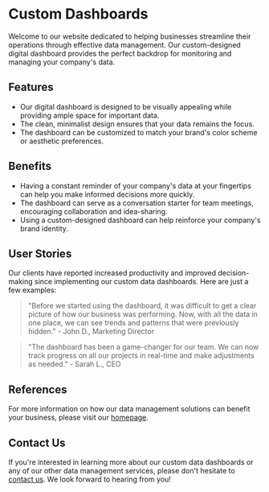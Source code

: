 <!--font:Great Vibes-->

# Custom Dashboards

Welcome to our website dedicated to helping businesses streamline their operations through effective data management. Our custom-designed digital dashboard provides the perfect backdrop for monitoring and managing your company's data.

## Features
- Our digital dashboard is designed to be visually appealing while providing ample space for important data.
- The clean, minimalist design ensures that your data remains the focus.
- The dashboard can be customized to match your brand's color scheme or aesthetic preferences.

## Benefits
- Having a constant reminder of your company's data at your fingertips can help you make informed decisions more quickly.
- The dashboard can serve as a conversation starter for team meetings, encouraging collaboration and idea-sharing.
- Using a custom-designed dashboard can help reinforce your company's brand identity.

## User Stories
Our clients have reported increased productivity and improved decision-making since implementing our custom data dashboards. Here are just a few examples:

> "Before we started using the dashboard, it was difficult to get a clear picture of how our business was performing. Now, with all the data in one place, we can see trends and patterns that were previously hidden." - John D., Marketing Director

> "The dashboard has been a game-changer for our team. We can now track progress on all our projects in real-time and make adjustments as needed." - Sarah L., CEO

## References
For more information on how our data management solutions can benefit your business, please visit our [homepage](#).

## Contact Us
If you're interested in learning more about our custom data dashboards or any of our other data management services, please don't hesitate to [contact us](#). We look forward to hearing from you!

<!--

Write me content for website with wallpaper which alt text is:

"A wallpaper with a simple graphic of a digital dashboard or control panel, with space for monitoring and managing data."

The name/title of the page should not be 1:1 copy of the alt text but rather a real content of the website which is using this wallpaper.

- Use markdown format 
- Start with heading
- Heading should be short and concise
- The content should look like a real website 
- The website should not be about the wallpaper, wallpaper is just a related background
- Heading should be contain work "wallpaper" or "background"
- Include real sections like references, contact, user stories, etc. use things relevant to the page purpose.
- Feel free to use structure like headings, bullets, numbering, blockquotes, paragraphs, horizontal lines, etc.
- You can use formatting like bold or _italic_
- You can include UTF-8 emojis
- Links should be only #hash anchors (and you can refer to the document itself)
- Do not include images


---


# Data Dashboard Wallpaper for Business Management

Welcome to our website dedicated to helping businesses manage their data more effectively. Our custom-designed wallpaper featuring a simple graphic of a digital dashboard or control panel provides the perfect backdrop for monitoring and managing your company's data.

## Features
- The digital dashboard wallpaper is designed to be visually appealing while providing ample space for important data.
- The clean, minimalist design ensures that your data remains the focus.
- The wallpaper can be customized to match your brand's color scheme or aesthetic preferences.

## Benefits
- Having a constant reminder of your company's data at your fingertips can help you make informed decisions more quickly.
- The dashboard wallpaper can serve as a conversation starter for team meetings, encouraging collaboration and idea-sharing.
- Using a custom-designed wallpaper can help reinforce your company's brand identity.

## User Stories
Our clients have reported increased productivity and improved decision-making since implementing our data dashboard wallpaper. Here are just a few examples:

> "I used to spend hours poring over spreadsheets trying to identify trends and patterns. Now, with the dashboard wallpaper, I can see everything at a glance and make decisions more quickly." - John D., Marketing Director

> "The wallpaper has been a great way to keep my team focused on our goals. We review the data together each week and use it to guide our strategy going forward." - Sarah L., CEO

## References
For more information on how our data management solutions can benefit your business, please visit our [homepage](#).

## Contact Us
If you're interested in learning more about our custom-designed wallpaper or any of our other data management services, please don't hesitate to [contact us](#). We look forward to hearing from you!


---


Heading should not include word "wallpaper". The website should not be about the wallpaper itself, wallpaper is just a related background, rewrite whole content.


---


# Streamline Your Business with Custom Data Dashboards

Welcome to our website dedicated to helping businesses streamline their operations through effective data management. Our custom-designed digital dashboard provides the perfect backdrop for monitoring and managing your company's data.

## Features
- Our digital dashboard is designed to be visually appealing while providing ample space for important data.
- The clean, minimalist design ensures that your data remains the focus.
- The dashboard can be customized to match your brand's color scheme or aesthetic preferences.

## Benefits
- Having a constant reminder of your company's data at your fingertips can help you make informed decisions more quickly.
- The dashboard can serve as a conversation starter for team meetings, encouraging collaboration and idea-sharing.
- Using a custom-designed dashboard can help reinforce your company's brand identity.

## User Stories
Our clients have reported increased productivity and improved decision-making since implementing our custom data dashboards. Here are just a few examples:

> "Before we started using the dashboard, it was difficult to get a clear picture of how our business was performing. Now, with all the data in one place, we can see trends and patterns that were previously hidden." - John D., Marketing Director

> "The dashboard has been a game-changer for our team. We can now track progress on all our projects in real-time and make adjustments as needed." - Sarah L., CEO

## References
For more information on how our data management solutions can benefit your business, please visit our [homepage](#).

## Contact Us
If you're interested in learning more about our custom data dashboards or any of our other data management services, please don't hesitate to [contact us](#). We look forward to hearing from you!

-->

